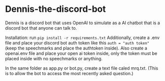 # Dennis-the-discord-bot
Dennis is a discord bot that uses OpenAI to simulate as a AI chatbot that is a discord bot that anyone can talk to.



Installation:
run `pip install -r requirements.txt`
Additionally, create a .env file and place your discord bot auth token like this 
`auth = "auth token"` (keep the speechmarks and place the authtoken inside).
Also create a openai.env file and place your open ai token inside, only the token must be placed inside with no speechmarks or anything.

In the same folder as app.py or bot.py, create a text file caled mrq.txt. (This is to allow the bot to access the most recently asked question.)